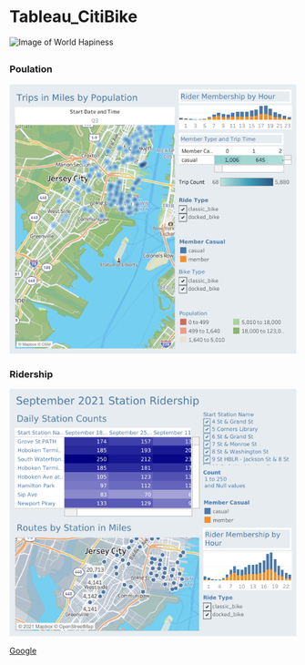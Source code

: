 # Tableau_CitiBike

![Image of World Hapiness](https://loving-newyork.com/wp-content/uploads/2017/07/Citi-Bike-New-York-180426115904002-1600x800.jpg)


##



### Poulation 

![image](resourcesTableau/Population%20and%20Ridership.png)


### Ridership 
![image](resourcesTableau/Ridership%20by%20Station.png)


<a href="https://public.tableau.com/app/profile/abednarz210/viz/TableauCitibikeProject-Population/RidershipbyStation" target="_blank">Google</a>
